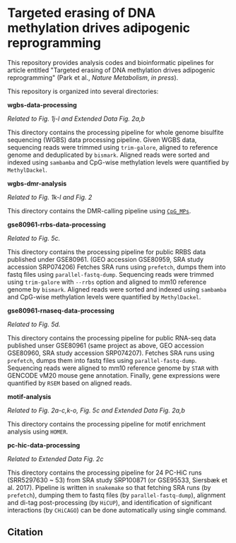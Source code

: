 # Targeted erasing of DNA methylation drives adipogenic reprogramming

This repository provides analysis codes and bioinformatic pipelines for article entitled "Targeted erasing of DNA methylation drives adipogenic reprogramming" (Park et al., *Nature Metabolism*, *in press*).

This repository is organized into several directories:

**wgbs-data-processing**

*Related to Fig. 1j-l and Extended Data Fig. 2a,b*

This directory contains the processing pipeline for whole genome bisulfite sequencing (WGBS) data processing pipeline. Given WGBS data, sequencing reads were trimmed using `trim-galore`, aligned to reference genome and deduplicated by `bismark`. Aligned reads were sorted and indexed using `sambamba` and CpG-wise methylation levels were quantified by `MethylDackel`.

**wgbs-dmr-analysis**

*Related to Fig. 1k-l and Fig. 2*

This directory contains the DMR-calling pipeline using [`CpG_MPs`](https://github.com/Kinspact/CpG_MPs).

**gse80961-rrbs-data-processing**

*Related to Fig. 5c.*

This directory contains the processing pipeline for public RRBS data published under GSE80961. (GEO accession GSE80959, SRA study accession SRP074206)
Fetches SRA runs using `prefetch`, dumps them into fastq files using `parallel-fastq-dump`.
Sequencing reads were trimmed using `trim-galore` with `--rrbs` option and aligned to mm10 reference genome by `bismark`.
Aligned reads were sorted and indexed using `sambamba` and CpG-wise methylation levels were quantified by `MethylDackel`.

**gse80961-rnaseq-data-processing**

*Related to Fig. 5d.*

This directory contains the processing pipeline for public RNA-seq data published unser GSE80961 (same project as above, GEO accession GSE80960, SRA study accession SRP074207).
Fetches SRA runs using `prefetch`, dumps them into fastq files using `parallel-fastq-dump`.
Sequencing reads were aligned to mm10 reference genome by `STAR` with GENCODE vM20 mouse gene annotation.
Finally, gene expressions were quantified by `RSEM` based on aligned reads.

**motif-analysis**

*Related to Fig. 2a-c,k-o, Fig. 5c and Extended Data Fig. 2a,b*

This directory contains the processing pipeline for motif enrichment analysis using `HOMER`.

**pc-hic-data-processing**

*Related to Extended Data Fig. 2c*

This directory contains the processing pipeline for 24 PC-HiC runs (SRR5297630 ~ 53) from SRA study SRP100871 (or GSE95533, Siersbæk et al. 2017). Pipeline is written in `snakemake` so that fetching SRA runs (by `prefetch`), dumping them to fastq files (by `parallel-fastq-dump`), alignment and di-tag post-processing (by `HiCUP`), and identification of significant interactions (by `CHiCAGO`) can be done automatically using single command.

## Citation

